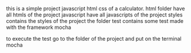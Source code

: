 this is a simple project javascript html css of a calculator.
    html folder have all htmls of the project
    javascript have all javascripts of the project
    styles contains the styles of the project
    the folder test contains some test made with the framework mocha

to execute the test go to the folder of the project and put on the terminal mocha 


